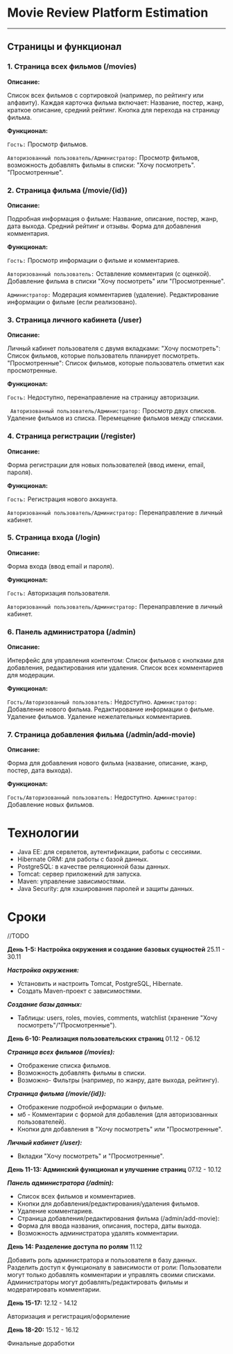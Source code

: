 # Movie Review Platform Estimation

---
## Страницы и функционал
### 1. Страница всех фильмов (/movies)
   **Описание:**

   Список всех фильмов с сортировкой (например, по рейтингу или алфавиту).
   Каждая карточка фильма включает:
   Название, постер, жанр, краткое описание, средний рейтинг.
   Кнопка для перехода на страницу фильма.

**Функционал:**

   `Гость:` Просмотр фильмов.

   `Авторизованный пользователь/Администратор:` Просмотр фильмов, возможность добавлять фильмы в списки:
   "Хочу посмотреть".
   "Просмотренные".
### 2. Страница фильма (/movie/{id})

  **Описание:**

   Подробная информация о фильме:
   Название, описание, постер, жанр, дата выхода.
   Средний рейтинг и отзывы.
   Форма для добавления комментария.

   **Функционал:**

   `Гость:` Просмотр информации о фильме и комментариев.
   
`Авторизованный пользователь:`
   Оставление комментария (с оценкой).
   Добавление фильма в списки "Хочу посмотреть" или "Просмотренные".
   
`Администратор:`
   Модерация комментариев (удаление).
   Редактирование информации о фильме (если реализовано).
### 3. Страница личного кабинета (/user)
   **Описание:**

   Личный кабинет пользователя с двумя вкладками:
   "Хочу посмотреть": Список фильмов, которые пользователь планирует посмотреть.
   "Просмотренные": Список фильмов, которые пользователь отметил как просмотренные.
   
**Функционал:**

   `Гость:` Недоступно, перенаправление на страницу авторизации.
  
` Авторизованный пользователь/Администратор:`
   Просмотр двух списков.
   Удаление фильмов из списка.
   Перемещение фильмов между списками.
### 4. Страница регистрации (/register)
   **Описание:**

   Форма регистрации для новых пользователей (ввод имени, email, пароля).
  
**Функционал:**
  
 `Гость:` Регистрация нового аккаунта.
   
`Авторизованный пользователь/Администратор:` Перенаправление в личный кабинет.
### 5. Страница входа (/login)
   **Описание:**

   Форма входа (ввод email и пароля).
  
**Функционал:**

  `Гость:` Авторизация пользователя.

   `Авторизованный пользователь/Администратор:` Перенаправление в личный кабинет.
### 6. Панель администратора (/admin)
   **Описание:**

   Интерфейс для управления контентом:
   Список фильмов с кнопками для добавления, редактирования или удаления.
   Список всех комментариев для модерации.

   **Функционал:**

   `Гость/Авторизованный пользователь:` Недоступно.
   `Администратор:`
   Добавление нового фильма.
   Редактирование информации о фильме.
   Удаление фильмов.
   Удаление нежелательных комментариев.
### 7. Страница добавления фильма (/admin/add-movie)
   **Описание:**

   Форма для добавления нового фильма (название, описание, жанр, постер, дата выхода).
   
**Функционал:**

   `Гость/Авторизованный пользователь:` Недоступно.
   `Администратор:` Добавление новых фильмов.
# Технологии
   - Java EE: для сервлетов, аутентификации, работы с сессиями.
   - Hibernate ORM: для работы с базой данных.
   - PostgreSQL: в качестве реляционной базы данных.
   - Tomcat: сервер приложений для запуска.
   - Maven: управление зависимостями.
   - Java Security: для хэширования паролей и защиты данных.

# Сроки 
//TODO

**День 1-5:  Настройка окружения и создание базовых сущностей** 25.11 - 30.11

***Настройка окружения:***
 - Установить и настроить Tomcat, PostgreSQL, Hibernate.
- Создать Maven-проект с зависимостями.

***Создание базы данных:***
- Таблицы: users, roles, movies, comments, watchlist (хранение "Хочу посмотреть"/"Просмотренные").

**День 6-10: Реализация пользовательских страниц** 01.12 - 06.12

***Страница всех фильмов (/movies):***

- Отображение списка фильмов.
- Возможность добавлять фильмы в списки.
- Возможно- Фильтры (например, по жанру, дате выхода, рейтингу).

***Страница фильма (/movie/{id}):***

- Отображение подробной информации о фильме.
- мб - Комментарии с формой для добавления (для авторизованных пользователей).
- Кнопки для добавления в "Хочу посмотреть" или "Просмотренные".

***Личный кабинет (/user):***

- Вкладки "Хочу посмотреть" и "Просмотренные".

**День 11-13: Админский функционал и улучшение страниц** 07.12 - 10.12

***Панель администратора (/admin):***

- Список всех фильмов и комментариев.
- Кнопки для добавления/редактирования/удаления фильмов.
- Удаление комментариев.
- Страница добавления/редактирования фильма (/admin/add-movie):
- Форма для ввода названия, описания, постера, даты выхода.
- Возможность администратора удалять комментарии.

**День 14: Разделение доступа по ролям**  11.12

Добавить роль администратора и пользователя в базу данных.
Разделить доступ к функционалу в зависимости от роли:
Пользователи могут только добавлять комментарии и управлять своими списками.
Администраторы могут добавлять/редактировать фильмы и модератировать комментарии.
 
**День 15-17:**  12.12 - 14.12

Авторизация и регистрация/оформление

**День 18-20:**  15.12 - 16.12

Финальные доработки